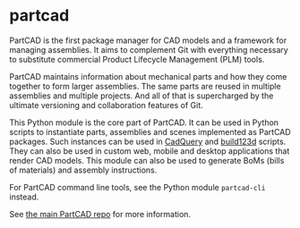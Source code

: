 # partcad

PartCAD is the first package manager for CAD models
and a framework for managing assemblies.
It aims to complement Git with everything necessary to substitute
commercial Product Lifecycle Management (PLM) tools.

PartCAD maintains information about mechanical parts and
how they come together to form larger assemblies.
The same parts are reused in multiple assemblies and multiple projects.
And all of that is supercharged by the ultimate versioning and collaboration features of Git.

This Python module is the core part of PartCAD.
It can be used in Python scripts to instantiate parts,
assemblies and scenes implemented as PartCAD packages.
Such instances can be used in [CadQuery] and [build123d] scripts.
They can also be used in custom web, mobile and desktop applications
that render CAD models.
This module can also be used to generate BoMs (bills of materials) and assembly
instructions.

For PartCAD command line tools, see the Python module `partcad-cli` instead.

See [the main PartCAD repo](https://github.com/openvmp/partcad/) for more information.

[CadQuery]: https://github.com/CadQuery/cadquery
[build123d]: https://github.com/gumyr/build123d